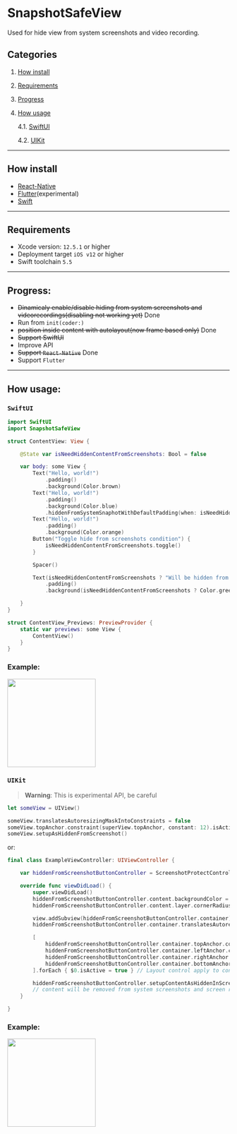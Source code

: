 # SnapshotSafeView

Used for hide view from system screenshots and video recording.

## Categories

1. [How install](#how-install)
2. [Requirements](#requirements)
3. [Progress](#progress)
4. [How usage](#how-usage)

    4.1. [SwiftUI](#swiftui)

    4.2. [UIKit](#uikit)

-----------------------

## How install

- [React-Native](Documentation/React-Native.md)
- [Flutter](Documentation/Flutter.md)(experimental)
- [Swift](Documentation/Swift.md)

-----------------------

## Requirements

- Xcode version: `12.5.1` or higher
- Deployment target `iOS v12` or higher
- Swift toolchain `5.5`

-----------------------

## Progress:

- ~~Dinamicaly enable/disable hiding from system screenshots and videorecordings(disabling not working yet)~~ Done
- Run from `init(coder:)`
- ~~position inside content with autolayout(now frame based only)~~ Done
- ~~Support SwiftUI~~
- Improve API
- ~~Support `React-Native`~~ Done
- Support `Flutter`

-----------------------

## How usage:
### `SwiftUI`
```swift
import SwiftUI
import SnapshotSafeView

struct ContentView: View {

    @State var isNeedHiddenContentFromScreenshots: Bool = false

    var body: some View {
        Text("Hello, world!")
            .padding()
            .background(Color.brown)
        Text("Hello, world!")
            .padding()
            .background(Color.blue)
            .hiddenFromSystemSnaphotWithDefaultPadding(when: isNeedHiddenContentFromScreenshots)
        Text("Hello, world!")
            .padding()
            .background(Color.orange)
        Button("Toggle hide from screenshots condition") {
            isNeedHiddenContentFromScreenshots.toggle()
        }

        Spacer()

        Text(isNeedHiddenContentFromScreenshots ? "Will be hidden from snapshots" : "Will be appear in snapshots")
            .padding()
            .background(isNeedHiddenContentFromScreenshots ? Color.green : Color.red)

    }
}

struct ContentView_Previews: PreviewProvider {
    static var previews: some View {
        ContentView()
    }
}
```

### Example:

<p>
<img src="https://user-images.githubusercontent.com/44356536/189480958-191b7fa3-e6b2-4ac8-b222-00a38e21311c.mov" width=200/>
</p>


### `UIKit`

>**Warning**: This is experimental API, be careful
 ```swift
let someView = UIView()

someView.translatesAutoresizingMaskIntoConstraints = false
someView.topAnchor.constraint(superView.topAnchor, constant: 12).isActive = true
someView.setupAsHiddenFromScreenshot()
 ```

or:

```swift
final class ExampleViewController: UIViewController {

    var hiddenFromScreenshotButtonController = ScreenshotProtectController(content: UIButton())

    override func viewDidLoad() {
        super.viewDidLoad()
        hiddenFromScreenshotButtonController.content.backgroundColor = .systemRed // UI customization apply to content
        hiddenFromScreenshotButtonController.content.layer.cornerRadius = 20

        view.addSubview(hiddenFromScreenshotButtonController.container)
        hiddenFromScreenshotButtonController.container.translatesAutoresizingMaskIntoConstraints = false

        [
            hiddenFromScreenshotButtonController.container.topAnchor.constraint(equalTo: view.topAnchor, constant: 65),
            hiddenFromScreenshotButtonController.container.leftAnchor.constraint(equalTo: view.leftAnchor, constant: 65),
            hiddenFromScreenshotButtonController.container.rightAnchor.constraint(equalTo: view.rightAnchor, constant: -65),
            hiddenFromScreenshotButtonController.container.bottomAnchor.constraint(equalTo: view.bottomAnchor, constant: -65)
        ].forEach { $0.isActive = true } // Layout control apply to container

        hiddenFromScreenshotButtonController.setupContentAsHiddenInScreenshotMode() // apply hidden mode
        // content will be removed from system screenshots and screen recording
    }

}
```

### Example:

<p>
<img src="https://user-images.githubusercontent.com/44356536/156410609-bf9e2373-0fe9-4ace-ae58-73c2175d7b27.mov" width=200/>
</p>
